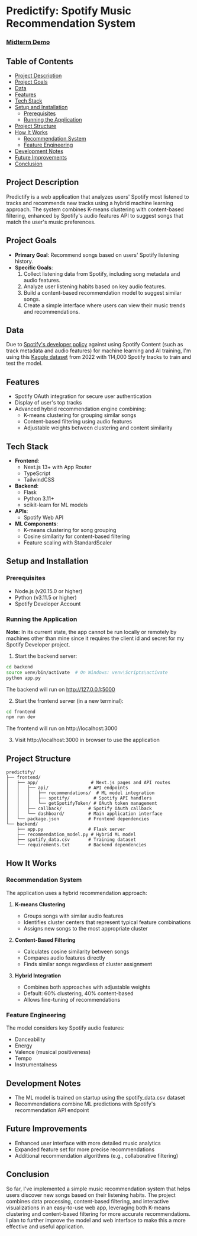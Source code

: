 # Predictify: Spotify Music Recommendation System

### [Midterm Demo](https://www.youtube.com/watch?v=tQtJyXIZlVc)

## Table of Contents

- [Project Description](#project-description)
- [Project Goals](#project-goals)
- [Data](#data)
- [Features](#features)
- [Tech Stack](#tech-stack)
- [Setup and Installation](#setup-and-installation)
  - [Prerequisites](#prerequisites)
  - [Running the Application](#running-the-application)
- [Project Structure](#project-structure)
- [How It Works](#how-it-works)
  - [Recommendation System](#recommendation-system)
  - [Feature Engineering](#feature-engineering)
- [Development Notes](#development-notes)
- [Future Improvements](#future-improvements)
- [Conclusion](#conclusion)

## Project Description

Predictify is a web application that analyzes users' Spotify most listened to tracks and recommends new tracks using a hybrid machine learning approach. The system combines K-means clustering with content-based filtering, enhanced by Spotify's audio features API to suggest songs that match the user's music preferences.

## Project Goals

- **Primary Goal**: Recommend songs based on users' Spotify listening history.
- **Specific Goals**:
  1. Collect listening data from Spotify, including song metadata and audio features.
  2. Analyze user listening habits based on key audio features.
  3. Build a content-based recommendation model to suggest similar songs.
  4. Create a simple interface where users can view their music trends and recommendations.

## Data

Due to [Spotify's developer policy](https://developer.spotify.com/terms#section-iv-restrictions:~:text=Misuse%20of%20the,or%20AI%20model%3B) against using Spotify Content (such as track metadata and audio features) for machine learning and AI training, I'm using this [Kaggle dataset](https://www.kaggle.com/datasets/maharshipandya/-spotify-tracks-dataset/data) from 2022 with 114,000 Spotify tracks to train and test the model.

## Features

- Spotify OAuth integration for secure user authentication
- Display of user's top tracks
- Advanced hybrid recommendation engine combining:
  - K-means clustering for grouping similar songs
  - Content-based filtering using audio features
  - Adjustable weights between clustering and content similarity

## Tech Stack

- **Frontend**:
  - Next.js 13+ with App Router
  - TypeScript
  - TailwindCSS
- **Backend**:
  - Flask
  - Python 3.11+
  - scikit-learn for ML models
- **APIs**:
  - Spotify Web API
- **ML Components**:
  - K-means clustering for song grouping
  - Cosine similarity for content-based filtering
  - Feature scaling with StandardScaler

## Setup and Installation

### Prerequisites

- Node.js (v20.15.0 or higher)
- Python (v3.11.5 or higher)
- Spotify Developer Account

### Running the Application

**Note:** In its current state, the app cannot be run locally or remotely by machines other than mine since it requires the client id and secret for my Spotify Developer project.

1. Start the backend server:

```bash
cd backend
source venv/bin/activate  # On Windows: venv\Scripts\activate
python app.py
```

The backend will run on http://127.0.0.1:5000

2. Start the frontend server (in a new terminal):

```bash
cd frontend
npm run dev
```

The frontend will run on http://localhost:3000

3. Visit http://localhost:3000 in browser to use the application

## Project Structure

```
predictify/
├── frontend/
│   ├── app/                    # Next.js pages and API routes
│   │   ├── api/               # API endpoints
│   │   │   ├── recommendations/  # ML model integration
│   │   │   ├── spotify/         # Spotify API handlers
│   │   │   └── getSpotifyToken/ # OAuth token management
│   │   ├── callback/          # Spotify OAuth callback
│   │   └── dashboard/         # Main application interface
│   └── package.json           # Frontend dependencies
└── backend/
    ├── app.py                 # Flask server
    ├── recommendation_model.py # Hybrid ML model
    ├── spotify_data.csv       # Training dataset
    └── requirements.txt       # Backend dependencies
```

## How It Works

### Recommendation System

The application uses a hybrid recommendation approach:

1. **K-means Clustering**

   - Groups songs with similar audio features
   - Identifies cluster centers that represent typical feature combinations
   - Assigns new songs to the most appropriate cluster

2. **Content-Based Filtering**

   - Calculates cosine similarity between songs
   - Compares audio features directly
   - Finds similar songs regardless of cluster assignment

3. **Hybrid Integration**
   - Combines both approaches with adjustable weights
   - Default: 60% clustering, 40% content-based
   - Allows fine-tuning of recommendations

### Feature Engineering

The model considers key Spotify audio features:

- Danceability
- Energy
- Valence (musical positiveness)
- Tempo
- Instrumentalness

## Development Notes

- The ML model is trained on startup using the spotify_data.csv dataset
- Recommendations combine ML predictions with Spotify's recommendation API endpoint

## Future Improvements

- Enhanced user interface with more detailed music analytics
- Expanded feature set for more precise recommendations
- Additional recommendation algorithms (e.g., collaborative filtering)

## Conclusion

So far, I've implemented a simple music recommendation system that helps users discover new songs based on their listening habits. The project combines data processing, content-based filtering, and interactive visualizations in an easy-to-use web app, leveraging both K-means clustering and content-based filtering for more accurate recommendations. I plan to further improve the model and web interface to make this a more effective and useful application.
